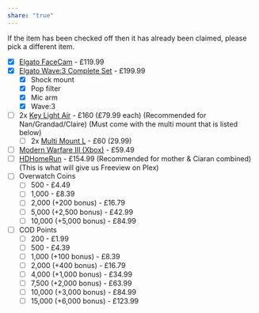 ```yaml
---
share: "true"
---
```


If the item has been checked off then it has already been claimed, please pick a different item.

- [x] [Elgato FaceCam](https://www.elgato.com/uk/en/p/facecam) - £119.99
- [x] [Elgato Wave:3 Complete Set](https://www.elgato.com/uk/en/p/elevate-your-sound) - £199.99
	- [x] Shock mount
	- [x] Pop filter
	- [x] Mic arm
	- [x] Wave:3
- [ ] 2x [Key Light Air](https://www.amazon.co.uk/Elgato-Key-Light-app-adjustable-Mac/dp/B082QHRZFW) - £160 (£79.99 each) (Recommended for Nan/Grandad/Claire) (Must come with the multi mount that is listed below)
	- [ ] 2x [Multi Mount L](https://www.amazon.co.uk/Elgato-Multi-Mount-Microphones-Videoconferencing-Black/dp/B07X49967V) - £60 (29.99)
- [ ] [Modern Warfare III (Xbox)](https://www.xbox.com/en-gb/games/store/call-of-duty-modern-warfare-iii-cross-gen-bundle/9nb54xtf084m) - £59.49
- [ ] [HDHomeRun](https://www.amazon.co.uk/SiliconDust-HDHomeRun-Quatro-4xDVB-T-Tuners/dp/B0BDYP7HFH?ufe=app_do%3Aamzn1.fos.23648568-4ba5-49f2-9aa6-31ae75f1e9cd) - £154.99 (Recommended for mother & Ciaran combined) (This is what will give us Freeview on Plex)
- [ ] Overwatch Coins
	- [ ] 500 - £4.49
	- [ ] 1,000 - £8.39
	- [ ] 2,000 (+200 bonus) - £16.79
	- [ ] 5,000 (+2,500 bonus) - £42.99
	- [ ] 10,000 (+5,000 bonus) - £84.99
- [ ] COD Points
	- [ ] 200 - £1.99
	- [ ] 500 - £4.39
	- [ ] 1,000 (+100 bonus) - £8.39
	- [ ] 2,000 (+400 bonus) - £16.79
	- [ ] 4,000 (+1,000 bonus) - £34.99
	- [ ] 7,500 (+2,000 bonus) - £63.99
	- [ ] 10,000 (+3,000 bonus) - £84.99
	- [ ] 15,000 (+6,000 bonus) - £123.99